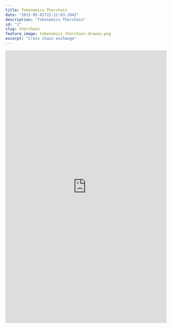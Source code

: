 ```yaml
---
title: Tokenomics Thorchain
date: "2015-05-01T22:12:03.284Z"
description: "Tokenomics Thorchain"
id: "1"
slug: thorchain
feature_image: tokenomics_thorchain.drawio.png
excerpt: "Cross chain exchange"
---
```


<iframe frameborder="0" style="width:100%;height:854px;" src="https://viewer.diagrams.net/?tags=%7B%7D&highlight=0000ff&edit=_blank&layers=1&nav=1&title=tokenomics_thorchain#Uhttps%3A%2F%2Fdrive.google.com%2Fuc%3Fid%3D1DRTHbOP9r22VcmFJJ7K-eFxvLh0hYWgi%26export%3Ddownload"></iframe>
